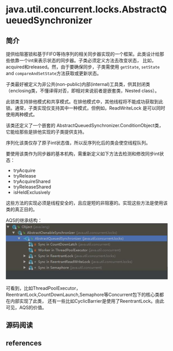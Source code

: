 # java.util.concurrent.locks.AbstractQueuedSynchronizer


## 简介

提供给阻塞锁和基于FIFO等待序列的相关同步器实现的一个框架。此类设计给那些依靠一个int来表示状态的同步器。子类必须定义方法去改变状态，
比如，acquired和released。然，由于要确保同步，子类需使用 `getState`, `setState` and `compareAndSetState`方法获取或更新状态。

子类最好被定义为非公共(non-public)内部(internal)工具类，供其封闭类（enclosing类，不懂译得对否，即相对来说前者是嵌套类，Nested class）。

此锁类支持排他模式和共享模式。在排他模式中，其他线程将不能成功获取到此锁。通常，子类实现仅支持其中一种模式，但例如，ReadWriteLock
是可以同时使用两种模式。

该类还定义了一个嵌套的 AbstractQueuedSynchronizer.ConditionObject类，它能给那些是排他实现的子类提供支持。

序列化该类仅存了原子int状态值，所以反序列化后的类会使空线程队列。

要使用该类作为同步器的基本机构，需重新定义如下方法去检测和修改同步int状态：

* tryAcquire
* tryRelease
* tryAcquireShared
* tryReleaseShared
* isHeldExclusively

这些方法的实现必须是线程安全的，且应是短的非阻塞的。实现这些方法是使用该类的真正目的。

AQS的继承结构：
![AQS类继承结构](AQS.jpg)

可看到，比如ThreadPoolExecutor，ReentrantLock,CountDownLaunch,Semaphore等Concurrent包下的核心类都在内部实现了此类，
还有一些比如CyclicBarrier是使用了ReentrantLock。由此可见，AQS的价值。

## 源码阅读






## references

















